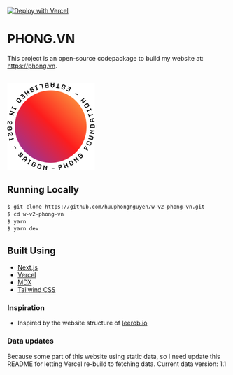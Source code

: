 [![Deploy with Vercel](https://vercel.com/button)](https://vercel.com/new/git/external?repository-url=https%3A%2F%2Fgithub.com%2Fhuuphongnguyen%2Fw-v2-phong-vn)

# PHONG.VN

This project is an open-source codepackage to build my website at: https://phong.vn.

<div align="left">
	<br>
	<a href="https://github.com/huuphongnguyen/w-v2-phong-vn/blob/main/phong-vn-logo.svg">
		<img src="phong-vn-logo.svg" width="200" height="200">
	</a>
	<br>
</div>

## Running Locally

```bash
$ git clone https://github.com/huuphongnguyen/w-v2-phong-vn.git
$ cd w-v2-phong-vn
$ yarn
$ yarn dev
```

## Built Using

- [Next.js](https://nextjs.org/)
- [Vercel](https://vercel.com)
- [MDX](https://github.com/mdx-js/mdx)
- [Tailwind CSS](https://tailwindcss.com/)

### Inspiration

- Inspired by the website structure of [leerob.io](https://leerob.io/)

### Data updates

Because some part of this website using static data, so I need update this README for letting Vercel re-build to fetching data.
Current data version: 1.1
